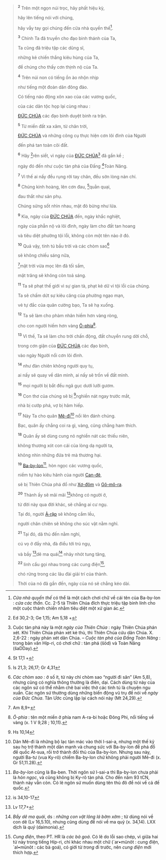 > <sup><b>2</b></sup> Trên một ngọn núi trọc, hãy phất hiệu kỳ,
>
> hãy lên tiếng nói với chúng,
>
> hãy vẫy tay gọi chúng đến cửa nhà quyền thế[^4-67b010a8-02d0-4d67-9f65-7235af6d959c].
>
> <sup><b>3</b></sup> Chính Ta đã truyền cho đạo binh thánh của Ta,
>
> Ta cũng đã triệu tập các dũng sĩ,
>
> những kẻ chiến thắng kiêu hùng của Ta,
>
> để chúng cho thấy cơn thịnh nộ của Ta.
>
> <sup><b>4</b></sup> Trên núi non có tiếng ồn ào nhộn nhịp
>
> như tiếng một đoàn dân đông đảo.
>
> Có tiếng náo động xôn xao của các vương quốc,
>
> của các dân tộc họp lại cùng nhau :
>
> [ĐỨC CHÚA]() các đạo binh duyệt binh ra trận.
>
> <sup><b>5</b></sup> Từ miền đất xa xăm, từ chân trời,
>
> [ĐỨC CHÚA]() và những công cụ thực hiện cơn lôi đình của Người
>
> đến phá tan toàn cõi đất.
>
> <sup><b>6</b></sup> Hãy [^2@-67b010a8-02d0-4d67-9f65-7235af6d959c]rên siết, vì ngày của [ĐỨC CHÚA]()[^5-67b010a8-02d0-4d67-9f65-7235af6d959c] đã gần kề ;
>
> ngày đó đến như cuộc tàn phá của Đấng [^3@-67b010a8-02d0-4d67-9f65-7235af6d959c]Toàn Năng.
>
> <sup><b>7</b></sup> Vì thế ai nấy đều rụng rời tay chân, đều sờn lòng nản chí.
>
> <sup><b>8</b></sup> Chúng kinh hoàng, lên cơn đau, [^4@-67b010a8-02d0-4d67-9f65-7235af6d959c]quằn quại,
>
> đau thắt như sản phụ.
>
> Chúng sửng sốt nhìn nhau, mặt đỏ bừng như lửa.
>
> <sup><b>9</b></sup> Kìa, ngày của [ĐỨC CHÚA]() đến, ngày khắc nghiệt,
>
> ngày của phẫn nộ và lôi đình, ngày làm cho đất tan hoang
>
> và tiêu diệt phường tội lỗi, không còn một tên nào ở đó.
>
> <sup><b>10</b></sup> Quả vậy, tinh tú bầu trời và các chòm sao[^6-67b010a8-02d0-4d67-9f65-7235af6d959c]
>
> sẽ không chiếu sáng nữa,
>
> [^5@-67b010a8-02d0-4d67-9f65-7235af6d959c]mặt trời vừa mọc lên đã tối sầm,
>
> mặt trăng sẽ không còn toả sáng.
>
> <sup><b>11</b></sup> Ta sẽ phạt thế giới vì sự gian tà, phạt kẻ dữ vì tội lỗi của chúng.
>
> Ta sẽ chấm dứt sự kiêu căng của phường ngạo mạn,
>
> vẻ tự đắc của quân cường bạo, Ta sẽ hạ xuống.
>
> <sup><b>12</b></sup> Ta sẽ làm cho phàm nhân hiếm hơn vàng ròng,
>
> cho con người hiếm hơn vàng [Ô-phia]()[^7-67b010a8-02d0-4d67-9f65-7235af6d959c].
>
> <sup><b>13</b></sup> Vì thế, Ta sẽ làm cho trời chấn động, đất chuyển rung dời chỗ,
>
> trong cơn giận của [ĐỨC CHÚA]() các đạo binh,
>
> vào ngày Người nổi cơn lôi đình.
>
> <sup><b>14</b></sup> như đàn chiên không người quy tụ,
>
> ai nấy sẽ quay về dân mình, ai nấy sẽ trốn về đất mình.
>
> <sup><b>15</b></sup> mọi người bị bắt đều ngã gục dưới lưỡi gươm.
>
> <sup><b>16</b></sup> Con thơ của chúng sẽ bị [^7@-67b010a8-02d0-4d67-9f65-7235af6d959c]nghiền nát ngay trước mắt,
>
> nhà bị cướp phá, vợ bị hãm hiếp.
>
> <sup><b>17</b></sup> Này Ta cho quân [Mê-đi]()[^10-67b010a8-02d0-4d67-9f65-7235af6d959c] nổi lên đánh chúng.
>
> Bạc, quân ấy chẳng coi ra gì, vàng, cũng chẳng ham thích.
>
> <sup><b>18</b></sup> Quân ấy sẽ dùng cung nỏ nghiền nát các thiếu niên,
>
> không thương xót con cái của lòng dạ người ta,
>
> không nhìn những đứa trẻ mà thương hại.
>
> <sup><b>19</b></sup> [Ba-by-lon]()[^11-67b010a8-02d0-4d67-9f65-7235af6d959c], hòn ngọc các vương quốc,
>
> niềm tự hào kiêu hãnh của người [Can-đê](),
>
> sẽ bị Thiên Chúa phá đổ như [Xơ-đôm]() và [Gô-mô-ra]().
>
> <sup><b>20</b></sup> Thành ấy sẽ mãi mãi [^8@-67b010a8-02d0-4d67-9f65-7235af6d959c]không có người ở,
>
> từ đời này qua đời khác, sẽ chẳng ai cư ngụ.
>
> Tại đó, người [Ả-rập]() sẽ không cắm lều,
>
> người chăn chiên sẽ không cho súc vật nằm nghỉ.
>
> <sup><b>21</b></sup> Tại đó, dã thú đến nằm nghỉ,
>
> cú vọ ở đầy nhà, đà điểu tới trú ngụ,
>
> và bầy [^9@-67b010a8-02d0-4d67-9f65-7235af6d959c]dê ma quái[^12-67b010a8-02d0-4d67-9f65-7235af6d959c] nhảy nhót tung tăng,
>
> <sup><b>22</b></sup> linh cẩu gọi nhau trong các cung điện[^13-67b010a8-02d0-4d67-9f65-7235af6d959c],
>
> chó rừng trong các lâu đài giải trí của thành.
>
> Thời của nó đã gần đến, ngày của nó sẽ chẳng kéo dài.

[^4-67b010a8-02d0-4d67-9f65-7235af6d959c]: _Cửa nhà quyền thế_ có thể là một cách chơi chữ về cái tên của Ba-by-lon : _cửa các thần_. Cc. 2-5 tả Thiên Chúa đích thực triệu tập binh lính cho một cuộc thánh chiến nhằm tiêu diệt một xứ gian ác.

[^5-67b010a8-02d0-4d67-9f65-7235af6d959c]: Cuộc tàn phá này là một _ngày của Thiên Chúa_ : ngày Thiên Chúa phán xét. Khi Thiên Chúa phán xét kẻ thù, thì Thiên Chúa cứu dân Chúa. X. 2,6-22 : ngày phán xét dân Chúa. – _Cuộc tàn phá của Đấng Toàn Năng_ : trong bản văn Híp-ri, có chơi chữ : tàn phá (šöd) và Toàn Năng (šaDDay).

[^6-67b010a8-02d0-4d67-9f65-7235af6d959c]: _Các chòm sao :_ ở số ít, từ này chỉ chòm sao “người đi săn” (Am 5,8), nhưng cũng có nghĩa thông thường là điên, dại. Cách dùng từ này của các ngôn sứ có thể nhằm chê bai việc thờ các tinh tú là chuyện ngu xuẩn. Các ngôn sứ thường dùng những biến động vũ trụ để nói về _ngày của Đức Chúa_. Tân Ước cũng lặp lại cách nói này (Mt 24,29).

[^7-67b010a8-02d0-4d67-9f65-7235af6d959c]: _Ô-phia_ : tên một miền ở phía nam A-ra-bi hoặc Đông Phi, nổi tiếng về vàng (x. 1 V 9,28 ; 10,11).

[^10-67b010a8-02d0-4d67-9f65-7235af6d959c]: Dân Mê-đi là những bộ lạc tản mác vào thời I-sai-a, nhưng một thế kỷ sau họ trở thành một dân mạnh và chung sức với Ba-by-lon để phá đổ đế quốc Át-sua, rồi trở thành đối thủ của Ba-by-lon. Nhưng sau này, người Ba-tư (vua Ky-rô) chiếm Ba-by-lon chứ không phải người Mê-đi (x. Gr 51,11.28).

[^11-67b010a8-02d0-4d67-9f65-7235af6d959c]: _Ba-by-lon_ cũng là Ba-ben. Thời ngôn sứ I-sai-a thì Ba-by-lon chưa phải là _hòn ngọc_, và cũng không bị Ky-rô tàn phá. Cho đến năm 93 tCN, thành này vẫn còn. Có lẽ ngôn sứ muốn dùng tên thủ đô để nói về cả đế quốc.

[^12-67b010a8-02d0-4d67-9f65-7235af6d959c]: _Bầy dê ma quái_, ds : _những con vật lông lá bờm xờm_ ; từ dùng nói về con dê (Lv 16,5.10), nhưng cũng dùng để nói về ma quỷ (x. 34,14). LXX dịch là _quỷ_ (daimonia).

[^13-67b010a8-02d0-4d67-9f65-7235af6d959c]: _Cung điện_, theo PT. HR là _các bà goá_. Có lẽ do lỗi sao chép, vì giữa hai từ này trong tiếng Híp-ri, chỉ khác nhau một chữ (´ar•münôt : cung điện, ´al•münôt : các bà goá), có giới từ _trong_ đi trước, nên _cung điện_ mới thích hợp.

[^2@-67b010a8-02d0-4d67-9f65-7235af6d959c]: Ed 30,2-3; Ge 1,15; Am 5,18 +

[^3@-67b010a8-02d0-4d67-9f65-7235af6d959c]: St 17,1 +

[^4@-67b010a8-02d0-4d67-9f65-7235af6d959c]: Is 21,3; 26,17; Gr 4,31

[^5@-67b010a8-02d0-4d67-9f65-7235af6d959c]: Am 8,9+

[^7@-67b010a8-02d0-4d67-9f65-7235af6d959c]: Hs 10,14

[^8@-67b010a8-02d0-4d67-9f65-7235af6d959c]: is 34,10-17

[^9@-67b010a8-02d0-4d67-9f65-7235af6d959c]: Lv 17,7+
